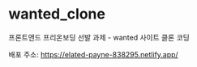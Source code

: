 # wanted_clone
프론트앤드 프리온보딩 선발 과제 - wanted 사이트 클론 코딩

배포 주소: <a href="https://elated-payne-838295.netlify.app/">https://elated-payne-838295.netlify.app/</a>
